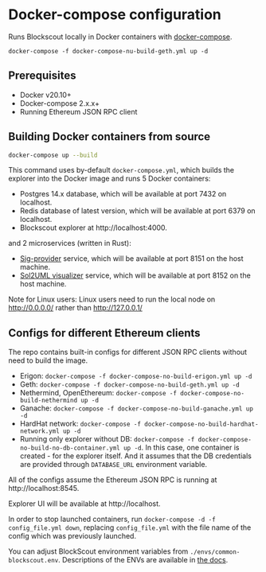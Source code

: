 # Docker-compose configuration

Runs Blockscout locally in Docker containers with [docker-compose](https://github.com/docker/compose).

```shell
docker-compose -f docker-compose-nu-build-geth.yml up -d
```

## Prerequisites

- Docker v20.10+
- Docker-compose 2.x.x+
- Running Ethereum JSON RPC client

## Building Docker containers from source

```bash
docker-compose up --build
```

This command uses by-default `docker-compose.yml`, which builds the explorer into the Docker image and runs 5 Docker containers:

- Postgres 14.x database, which will be available at port 7432 on localhost.
- Redis database of latest version, which will be available at port 6379 on localhost.
- Blockscout explorer at http://localhost:4000.

and 2 microservices (written in Rust):

- [Sig-provider](https://github.com/blockscout/blockscout-rs/tree/main/sig-provider) service, which will be available at port 8151 on the host machine.
- [Sol2UML visualizer](https://github.com/blockscout/blockscout-rs/tree/main/visualizer) service, which will be available at port 8152 on the host machine.

Note for Linux users: Linux users need to run the local node on http://0.0.0.0/ rather than http://127.0.0.1/

## Configs for different Ethereum clients

The repo contains built-in configs for different JSON RPC clients without need to build the image.

- Erigon: `docker-compose -f docker-compose-no-build-erigon.yml up -d`
- Geth: `docker-compose -f docker-compose-no-build-geth.yml up -d`
- Nethermind, OpenEthereum: `docker-compose -f docker-compose-no-build-nethermind up -d`
- Ganache: `docker-compose -f docker-compose-no-build-ganache.yml up -d`
- HardHat network: `docker-compose -f docker-compose-no-build-hardhat-network.yml up -d`
- Running only explorer without DB: `docker-compose -f docker-compose-no-build-no-db-container.yml up -d`. In this case, one container is created - for the explorer itself. And it assumes that the DB credentials are provided through `DATABASE_URL` environment variable.

All of the configs assume the Ethereum JSON RPC is running at http://localhost:8545.

Explorer UI will be available at http://localhost.

In order to stop launched containers, run `docker-compose -d -f config_file.yml down`, replacing `config_file.yml` with the file name of the config which was previously launched.

You can adjust BlockScout environment variables from `./envs/common-blockscout.env`. Descriptions of the ENVs are available in [the docs](https://docs.blockscout.com/for-developers/information-and-settings/env-variables).
